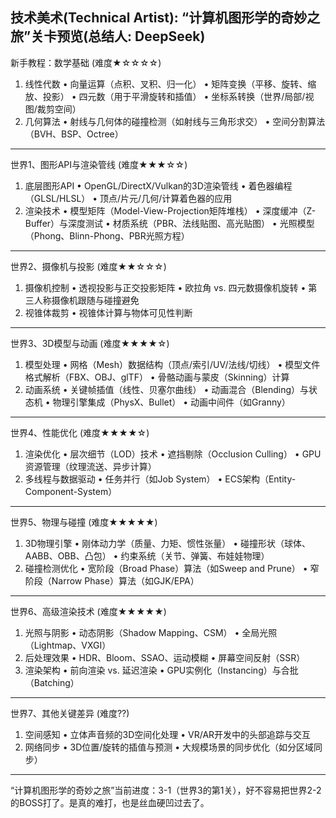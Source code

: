 技术美术(Technical Artist):
“计算机图形学的奇妙之旅”关卡预览(总结人: DeepSeek)
------------------------------------------------
新手教程：数学基础 (难度★☆☆☆☆)
  1. 线性代数
      • 向量运算（点积、叉积、归一化）
      • 矩阵变换（平移、旋转、缩放、投影）
      • 四元数（用于平滑旋转和插值）
      • 坐标系转换（世界/局部/视图/裁剪空间）
  2. 几何算法
      • 射线与几何体的碰撞检测（如射线与三角形求交）
      • 空间分割算法（BVH、BSP、Octree）
------------------------------------------------
世界1、图形API与渲染管线 (难度★★★☆☆)
  1. 底层图形API
      • OpenGL/DirectX/Vulkan的3D渲染管线
      • 着色器编程（GLSL/HLSL）
      • 顶点/片元/几何/计算着色器的应用
  2. 渲染技术
      • 模型矩阵（Model-View-Projection矩阵堆栈）
      • 深度缓冲（Z-Buffer）与深度测试
      • 材质系统（PBR、法线贴图、高光贴图）
      • 光照模型（Phong、Blinn-Phong、PBR光照方程）
------------------------------------------------
世界2、摄像机与投影 (难度★★☆☆☆)
  1. 摄像机控制
      • 透视投影与正交投影矩阵
      • 欧拉角 vs. 四元数摄像机旋转
      • 第三人称摄像机跟随与碰撞避免
  2. 视锥体裁剪
      • 视锥体计算与物体可见性判断
------------------------------------------------
世界3、3D模型与动画 (难度★★★★☆)
  1. 模型处理
      • 网格（Mesh）数据结构（顶点/索引/UV/法线/切线）
      • 模型文件格式解析（FBX、OBJ、glTF）
      • 骨骼动画与蒙皮（Skinning）计算
  2. 动画系统
      • 关键帧插值（线性、贝塞尔曲线）
      • 动画混合（Blending）与状态机
      • 物理引擎集成（PhysX、Bullet）
      • 动画中间件（如Granny）
------------------------------------------------
世界4、性能优化 (难度★★★★☆)
  1. 渲染优化
      • 层次细节（LOD）技术
      • 遮挡剔除（Occlusion Culling）
      • GPU资源管理（纹理流送、异步计算）
  2. 多线程与数据驱动
      • 任务并行（如Job System）
      • ECS架构（Entity-Component-System）
------------------------------------------------
世界5、物理与碰撞 (难度★★★★★)
  1. 3D物理引擎
      • 刚体动力学（质量、力矩、惯性张量）
      • 碰撞形状（球体、AABB、OBB、凸包）
      • 约束系统（关节、弹簧、布娃娃物理）
  2. 碰撞检测优化
      • 宽阶段（Broad Phase）算法（如Sweep and Prune）
      • 窄阶段（Narrow Phase）算法（如GJK/EPA）
------------------------------------------------
世界6、高级渲染技术 (难度★★★★★)
  1. 光照与阴影
      • 动态阴影（Shadow Mapping、CSM）
      • 全局光照（Lightmap、VXGI）
  2. 后处理效果
      • HDR、Bloom、SSAO、运动模糊
      • 屏幕空间反射（SSR）
  3. 渲染架构
      • 前向渲染 vs. 延迟渲染
      • GPU实例化（Instancing）与合批（Batching）
------------------------------------------------
世界7、其他关键差异 (难度??)
  1. 空间感知
      • 立体声音频的3D空间化处理
      • VR/AR开发中的头部追踪与交互
  2. 网络同步
      • 3D位置/旋转的插值与预测
      • 大规模场景的同步优化（如分区域同步）
------------------------------------------------

“计算机图形学的奇妙之旅”当前进度：3-1（世界3的第1关），好不容易把世界2-2的BOSS打了。是真的难打，也是丝血硬凹过去了。